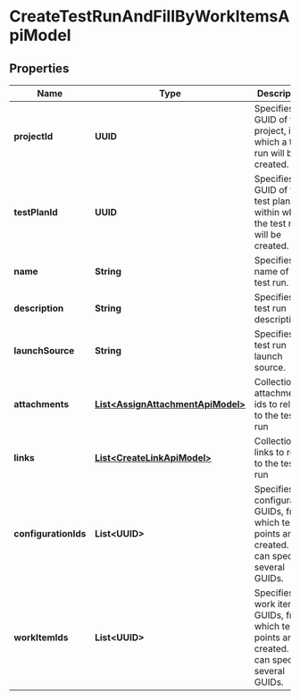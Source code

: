 

# CreateTestRunAndFillByWorkItemsApiModel


## Properties

| Name | Type | Description | Notes |
|------------ | ------------- | ------------- | -------------|
|**projectId** | **UUID** | Specifies the GUID of the project, in which a test run will be created. |  |
|**testPlanId** | **UUID** | Specifies the GUID of the test plan, within which the test run will be created. |  |
|**name** | **String** | Specifies the name of the test run. |  [optional] |
|**description** | **String** | Specifies the test run description. |  [optional] |
|**launchSource** | **String** | Specifies the test run launch source. |  [optional] |
|**attachments** | [**List&lt;AssignAttachmentApiModel&gt;**](AssignAttachmentApiModel.md) | Collection of attachment ids to relate to the test run |  [optional] |
|**links** | [**List&lt;CreateLinkApiModel&gt;**](CreateLinkApiModel.md) | Collection of links to relate to the test run |  [optional] |
|**configurationIds** | **List&lt;UUID&gt;** | Specifies the configuration GUIDs, from which test points are created. You can specify several GUIDs. |  |
|**workItemIds** | **List&lt;UUID&gt;** | Specifies the work item GUIDs, from which test points are created. You can specify several GUIDs. |  |




